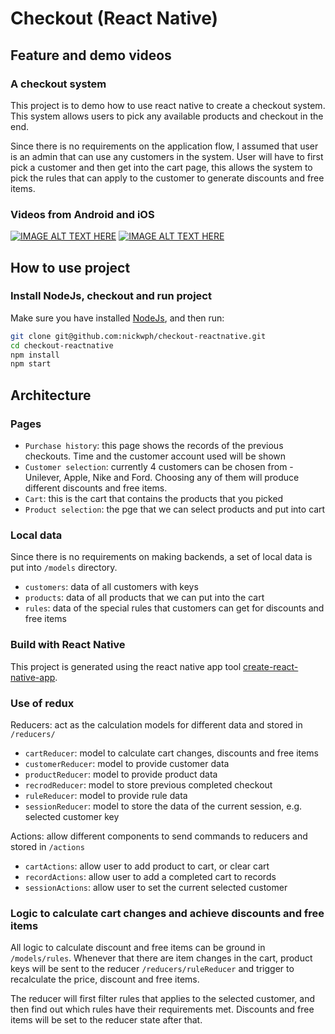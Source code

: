 # Checkout (React Native)

## Feature and demo videos

### A checkout system

This project is to demo how to use react native to create a checkout system. This
system allows users to pick any available products and checkout in the end.

Since there is no requirements on the application flow, I assumed that user is an
admin that can use any customers in the system. User will have to first pick a 
customer and then get into the cart page, this allows the system to pick the rules
that can apply to the customer to generate discounts and free items.

### Videos from Android and iOS

[![IMAGE ALT TEXT HERE](https://img.youtube.com/vi/Bka-78pe2cE/0.jpg)](https://www.youtube.com/watch?v=Bka-78pe2cE)
[![IMAGE ALT TEXT HERE](https://img.youtube.com/vi/whVzfG0HHog/0.jpg)](https://www.youtube.com/watch?v=whVzfG0HHog)

## How to use project

### Install NodeJs, checkout and run project

Make sure you have installed [NodeJs](https://nodejs.org), and then run:

```sh
git clone git@github.com:nickwph/checkout-reactnative.git
cd checkout-reactnative
npm install
npm start
```
## Architecture

### Pages

- `Purchase history`: this page shows the records of the previous checkouts. Time and the customer 
account used will be shown
- `Customer selection`: currently 4 customers can be chosen from - Unilever, Apple, Nike and Ford. Choosing
any of them will produce different discounts and free items.
- `Cart`: this is the cart that contains the products that you picked
- `Product selection`: the pge that we can select products and put into cart

### Local data

Since there is no requirements on making backends, a set of local data is put into 
`/models` directory. 

- `customers`: data of all customers with keys
- `products`: data of all products that we can put into the cart
- `rules`: data of the special rules that customers can get for discounts and free items

### Build with React Native

This project is generated using the react native app tool 
[create-react-native-app](https://github.com/react-community/create-react-native-app).

### Use of redux

Reducers: act as the calculation models for different data and stored in `/reducers/`

- `cartReducer`: model to calculate cart changes, discounts and free items
- `customerReducer`: model to provide customer data
- `productReducer`: model to provide product data
- `recrodReducer`: model to store previous completed checkout
- `ruleReducer`: model to provide rule data
- `sessionReducer`: model to store the data of the current session, e.g. selected customer key

Actions: allow different components to send commands to reducers and stored in `/actions`

- `cartActions`: allow user to add product to cart, or clear cart
- `recordActions`: allow user to add a completed cart to records
- `sessionActions`: allow user to set the current selected customer

### Logic to calculate cart changes and achieve discounts and free items

All logic to calculate discount and free items can be ground in `/models/rules`. Whenever
that there are item changes in the cart, product keys will be sent to the reducer 
`/reducers/ruleReducer` and trigger to recalculate the price, discount and free items.

The reducer will first filter rules that applies to the selected customer, and then 
find out which rules have their requirements met. Discounts and free items will be 
set to the reducer state after that.
